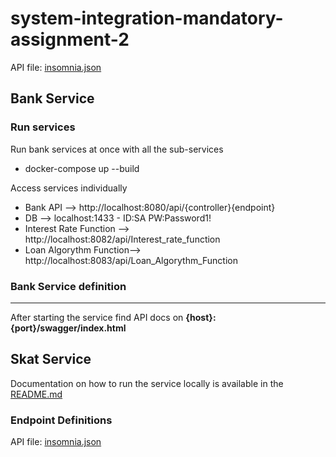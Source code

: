# system-integration-mandatory-assignment-2

API file: [insomnia.json](insomnia.json)

## Bank Service

### Run services

Run bank services at once with all the sub-services
* docker-compose up --build

Access services individually
* Bank API --> http://localhost:8080/api/{controller}{endpoint}
* DB --> localhost:1433 - ID:SA PW:Password1!
* Interest Rate Function --> http://localhost:8082/api/Interest_rate_function
* Loan Algorythm Function--> http://localhost:8083/api/Loan_Algorythm_Function

### Bank Service definition
-----------

After starting the service find API docs on **{host}:{port}/swagger/index.html**

## Skat Service

Documentation on how to run the service locally is available in the [README.md](Skat/README.md)

### Endpoint Definitions

API file: [insomnia.json](insomnia.json)
